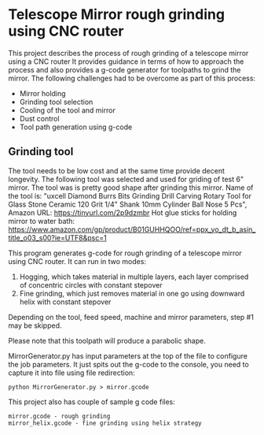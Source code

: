 # Telescope Mirror rough grinding using CNC router

This project describes the process of rough grinding of a telescope mirror using a CNC router
It provides guidance in terms of how to approach the process and also provides a g-code generator for toolpaths to grind the mirror. The following challenges had to be overcome as part of this process:
- Mirror holding
- Grinding tool selection
- Cooling of the tool and mirror
- Dust control
- Tool path generation using g-code

## Grinding tool
The tool needs to be low cost and at the same time provide decent longevity.
The following tool was selected and used for griding of test 6" mirror. The tool was is pretty good shape after grinding this mirror.
Name of the tool is: "uxcell Diamond Burrs Bits Grinding Drill Carving Rotary Tool for Glass Stone Ceramic 120 Grit 1/4" Shank 10mm Cylinder Ball Nose 5 Pcs", Amazon URL:
https://tinyurl.com/2p9dzmbr
Hot glue sticks for holding mirror to water bath:
https://www.amazon.com/gp/product/B01GUHHQOO/ref=ppx_yo_dt_b_asin_title_o03_s00?ie=UTF8&psc=1



This program generates g-code for rough grinding of a telescope mirror using CNC router. 
It can run in two modes:
1. Hogging, which takes material in multiple layers, each layer comprised of concentric circles with constant stepover
2. Fine grinding, which just removes material in one go using downward helix with constant stepover

Depending on the tool, feed speed, machine and mirror parameters, step #1 may be skipped.

Please note that this toolpath will produce a parabolic shape.


MirrorGenerator.py has input parameters at the top of the file to configure the job parameters. It just spits out the g-code to the console, you need to capture it into file using file redirection:

```
python MirrorGenerator.py > mirror.gcode
```

This project also has couple of sample g code files:
```
mirror.gcode - rough grinding
mirror_helix.gcode - fine grinding using helix strategy
```
